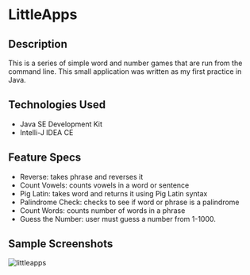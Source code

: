 <h1> LittleApps </h1> 

<h2> Description </h2>
<p> This is a series of simple word and number games that are run from the command line. This small application was written as my first practice in Java. </p>

<h2> Technologies Used </h2>
<ul>
<li> Java SE Development Kit </li> 
<li> Intelli-J IDEA CE </li>
</ul>

<h2> Feature Specs </h2>
<ul>
<li> Reverse: takes phrase and reverses it </li>
<li> Count Vowels: counts vowels in a word or sentence </li>
<li> Pig Latin: takes word and returns it using Pig Latin syntax </li>
<li> Palindrome Check: checks to see if word or phrase is a palindrome </li>
<li> Count Words: counts number of words in a phrase </li>
<li> Guess the Number: user must guess a number from 1-1000. </li>
</ul>

<h2> Sample Screenshots </h2>
<img src="http://i.imgur.com/iqiHvYa.png" alt="littleapps">
